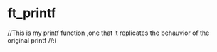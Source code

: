 # ft_printf
//This is my printf function ,one that it replicates the behauvior of the original printf 
//:)
